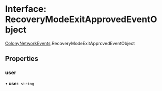 # Interface: RecoveryModeExitApprovedEventObject

[ColonyNetworkEvents](../modules/ColonyNetworkEvents.md).RecoveryModeExitApprovedEventObject

## Properties

### user

• **user**: `string`
